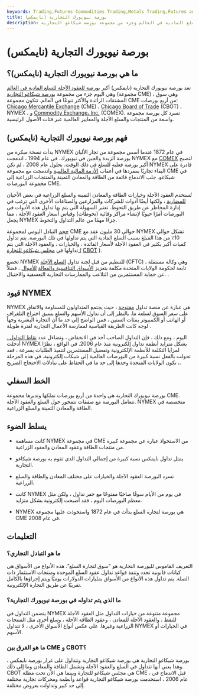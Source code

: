 ```yaml
---
keywords: Trading,Futures Commodities Trading,Metals Trading,Futures and Commodities Trading
title: بورصة نيويورك التجارية (نايمكس)
description: تعد بورصة نيويورك التجارية (نايمكس) أكبر بورصة للعقود الآجلة للسلع المادية في العالم وجزء من مجموعة بورصة شيكاغو التجارية.
---
```


# بورصة نيويورك التجارية (نايمكس)
## ما هي بورصة نيويورك التجارية (نايمكس)؟

تعد بورصة نيويورك التجارية (نايمكس) أكبر [بورصة للعقود الآجلة للسلع المادية في العالم](/futuresexchange) وهي اليوم جزء من مجموعة [بورصة شيكاغو التجارية](/cme) (مجموعة CME) ، وهي سوق المشتقات الرائدة والأكثر تنوعًا في العالم. تتكون مجموعة CME من أربع بورصات: [Chicago Mercantile Exchange](/cme) (CME) ، [Chicago Board of Trade](/cbot) (CBOT) ، NYMEX ، و [Commodity Exchange، Inc.](/comex) (COMEX). تسرد كل بورصة مجموعة واسعة من المنتجات والسلع الآجلة والمعايير العالمية عبر فئات الأصول الرئيسية.

## فهم بورصة نيويورك التجارية (نايمكس)

بدأت نسخة مبكرة من NYMEX في عام 1872 عندما أسس مجموعة من تجار الألبان بورصة الزبدة والجبن في نيويورك. في عام 1994 ، اندمجت NYMEX مع [COMEX](/comex) لتصبح أكبر بورصة فعلية للسلع في ذلك الوقت. بحلول عام 2008 ، لم تكن NYMEX قادرة على البقاء تجاريًا بمفردها في أعقاب [الأزمة المالية العالمية](/financial-crisis) واندمجت مع مجموعة CME في شيكاغو. جلب الاندماج قائمة من الطاقة والمعادن الثمينة والمنتجات الزراعية إلى مجموعة البورصات CME.

تُستخدم العقود الآجلة وخيارات الطاقة والمعادن الثمينة والسلع الزراعية في بعض الأحيان [للمضاربة](/speculation) ، ولكنها أيضًا أدوات للشركات والمزارعين والصناعات الأخرى التي ترغب في إدارة المخاطر عن طريق التحوط. تعتبر السهولة التي يتم بها تداول هذه الأدوات في البورصات أمرًا حيويًا لإنشاء مراكز وقائية (تحوطات) وقياس أسعار العقود الآجلة ، مما يجعل NYMEX جزءًا مهمًا من عالم التداول والتحوط.

[حجم](/volume) التبادل اليومي لمجموعة CME حوالي 30 مليون عقد مع NYMEX تشكل حوالي 10٪ من هذا المبلغ بسبب السلع المادية التي يتم تداولها في تلك البورصة. يتم تداول كميات أكبر بكثير في العقود الآجلة لأسعار الفائدة ، والخيارات ، والعقود الآجلة التي يتم تداولها في [مجلس شيكاغو للتجارة (](/cbot) [CBOT](/cbot) ).

تخضع NYMEX للتنظيم من قبل لجنة تداول [السلع الآجلة](/cftc) (CFTC) ، وهي وكالة مستقلة تابعة لحكومة الولايات المتحدة مكلفة بتعزيز [الأسواق التنافسية والفعالة](/futuresmarket) [للأموال](/futuresmarket) ، فضلاً عن حماية المستثمرين من التلاعب والممارسات التجارية التعسفية والاحتيال. .

## قيود NYMEX

NYMEX هي عبارة عن منصة تداول [مفتوحة](/openoutcry) ، حيث يجتمع المتداولون للمساومة والاتفاق على سعر السوق لسلعة ما. بالنظر إلى أن تداول الأسهم والسلع يسبق اختراع التلغراف أو الهاتف أو الكمبيوتر بمئات السنين ، فمن الواضح إلى حد ما أن التجارة البشرية وجهاً لوجه كانت الطريقة القياسية لممارسة الأعمال التجارية لفترة طويلة .

اليوم ، ومع ذلك ، فإن التداول الصاخب آخذ في الانخفاض ، وتضاءل عدد [نقاط التداول .](/pit) أدخلت NYMEX بشكل متزايد أنظمة تداول إلكترونية منذ عام 2006. في الواقع ، نظرًا لمزايا التكلفة للأنظمة الإلكترونية وتفضيل المستثمرين لتنفيذ الطلبات بسرعة ، فقد تحولت بالفعل نسبة كبيرة من البورصات العالمية إلى شبكات إلكترونية. في هذه المرحلة ، تكون الولايات المتحدة وحدها إلى حد ما في الحفاظ على تبادلات الاحتجاج الصريح.

## الخط السفلي

بورصة نيويورك التجارية هي واحدة من أربع بورصات تملكها وتديرها مجموعة CME. تتعامل البورصة مع صفقات تتمحور حول السلع والعقود الآجلة. NYMEX متخصصة في الطاقة والمعادن الثمينة والسلع الزراعية.

## يسلط الضوء

- كانت مساهمة NYMEX في مجموعة CME من الاستحواذ عبارة عن مجموعة كبيرة من منتجات الطاقة وعقود المعادن والعقود الزراعية.

- يمثل تداول نايمكس نسبة كبيرة من إجمالي التداول الذي تقوم به بورصة شيكاغو التجارية.

- تسرد البورصة العقود الآجلة والخيارات على مختلف المعادن والطاقة والسلع الزراعية.

- كانت NYMEX في يوم من الأيام سوقًا صاخبًا مفتوحًا مع حفر تداول ، ولكن مثل معظم البورصات اليوم ، فقد أصبحت إلكترونية بشكل متزايد.

- NYMEX هي بورصة لتجارة السلع بدأت في عام 1872 واستحوذت عليها مجموعة CME في عام 2008.

## التعليمات

### ما هو التبادل التجاري؟

التعريف القاموس للبورصة التجارية هو "سوق لتجارة السلع". هذه الأنواع من الأسواق هي كيانات قانونية تحدد وتنفذ قواعد تداول عقود السلع الموحدة ومنتجات الاستثمار ذات الصلة. يتم تداول هذه الأنواع من الأسواق بمليارات الدولارات يوميًا ويتم إجراؤها بالكامل تقريبًا عن طريق التجارة الإلكترونية.

### ما الذي يتم تداوله في بورصة نيويورك التجارية؟

يتضمن التداول في NYMEX مجموعة متنوعة من خيارات التداول مثل العقود الآجلة للنفط ، والعقود الآجلة للمعادن ، وعقود الطاقة الآجلة ، وسلع أخرى مثل المنتجات الزراعية وغيرها. على عكس أنواع الأسواق الأخرى ، لا تتداول NYMEX في الخيارات أو الأسهم.

### ما هو الفرق بين CME و CBOT؟

بورصة شيكاغو التجارية هي بورصة شيكاغو التجارية وتتداول على غرار بورصة نايمكس ، وهذا يعني أنها تتداول في السلع والعقود الآجلة وتشمل الطاقة والمعادن وما إلى ذلك. CBOT هي مجلس شيكاغو للتجارة وبينما هي الآن تحت مظلة CME ، قبل الاندماج في عام 2006 ، استخدمت بورصة شيكاغو التجارية قواعد وأنظمة ومحركات تجارية مختلفة إلى حد كبير وتداولت بعروض مختلفة.

